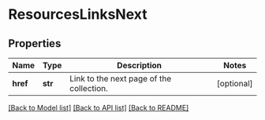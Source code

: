 # ResourcesLinksNext

## Properties
Name | Type | Description | Notes
------------ | ------------- | ------------- | -------------
**href** | **str** | Link to the next page of the collection. | [optional] 

[[Back to Model list]](../README.md#documentation-for-models) [[Back to API list]](../README.md#documentation-for-api-endpoints) [[Back to README]](../README.md)

